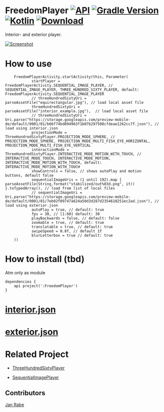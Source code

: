 # FreedomPlayer [![API](https://img.shields.io/badge/API-15%2B-brightgreen.svg?style=flat)](https://android-arsenal.com/api?level=15) [![Gradle Version](https://img.shields.io/badge/gradle-5.4.0-green.svg)](https://docs.gradle.org/current/release-notes)  [![Kotlin](https://img.shields.io/badge/kotlin-1.3.30-green.svg)](https://kotlinlang.org/) [ ![Download](https://api.bintray.com/packages/exozetag/maven/Freedom-Player/images/download.svg) ](https://bintray.com/exozetag/maven/Freedom-Player/_latestVersion)

Interior- and exterior player.

[![Screenshot](demo.gif)](https://git.exozet.com/mobile-de/android-player/blob/master/demo.gif)

# How to use

        FreedomPlayerActivity.startActivity(this, Parameter(
                startPlayer = FreedomPlayerActivity.SEQUENTIAL_IMAGE_PLAYER, // SEQUENTIAL_IMAGE_PLAYER, THREE_HUNDRED_SIXTY_PLAYER, default: FreedomPlayerActivity.SEQUENTIAL_IMAGE_PLAYER
                // threeHundredSixtyUri = parseAssetFile("equirectangular.jpg"), // load local asset file
                threeHundredSixtyUri = parseAssetFile("interior_example.jpg"),  // load local asset file
                // threeHundredSixtyUri = Uri.parse("https://storage.googleapis.com/preview-mobile-de/default/0001/01/b66f74bd094963f1b07b297508cfdeae1262cc7f.json"), // load using interior.json
                projectionMode = ThreeHundredSixtyPlayer.PROJECTION_MODE_SPHERE, // PROJECTION_MODE_SPHERE, PROJECTION_MODE_MULTI_FISH_EYE_HORIZONTAL, PROJECTION_MODE_MULTI_FISH_EYE_VERTICAL
                interactionMode = ThreeHundredSixtyPlayer.INTERACTIVE_MODE_MOTION_WITH_TOUCH, // INTERACTIVE_MODE_TOUCH, INTERACTIVE_MODE_MOTION, INTERACTIVE_MODE_MOTION_WITH_TOUCH, default: INTERACTIVE_MODE_MOTION_WITH_TOUCH
                showControls = false, // shows autoPlay and motion buttons, default false
                sequentialImageUris = (1 until 192).map { parseAssetFile(String.format("stabilized/out%03d.png", it)) }.toTypedArray(), // load from list of local files
                // sequentialImageUri = Uri.parse("https://storage.googleapis.com/preview-mobile-de/default/0001/01/7eb02f09747a624a50d3d287d2354610251ec2ad.json"), // load using exterior.json
                autoPlay = true, // default: true
                fps = 30, // [1:60] default: 30
                playBackwards = false, // default: false
                zoomable = true, // default: true
                translatable = true, // default: true
                swipeSpeed = 0.8f, // default 1f
                blurLetterbox = true // default: true
        ))
        
# How to install (tbd)

Atm only as module
    
    dependencies {
        api project(':FreedomPlayer')
    }
    
# [interior.json](app/src/main/assets/interiorv2.json)

# [exterior.json](app/src/main/assets/exteriorv2.json)

# Related Project

* [ThreeHundredSixtyPlayer](https://git.exozet.com/mobile-de/POC/android-360-player)

* [SequentialImagePlayer](https://git.exozet.com/mobile-de/POC/android-walkthroug-player)

## Contributors

[Jan Rabe](jan.rabe@exozet.com)